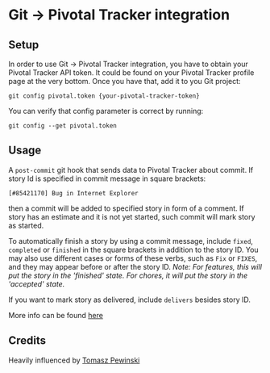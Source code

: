 # Git -> Pivotal Tracker integration

## Setup

In order to use Git -> Pivotal Tracker integration, you have to obtain your Pivotal Tracker API token. It could be found on your Pivotal Tracker profile page at the very bottom. Once you have that, add it to you Git project:

    git config pivotal.token {your-pivotal-tracker-token}

You can verify that config parameter is correct by running:

    git config --get pivotal.token

## Usage

A `post-commit` git hook that sends data to Pivotal Tracker about commit. If story Id is specified in commit message in square brackets:

    [#85421170] Bug in Internet Explorer

then a commit will be added to specified story in form of a comment. If story has an estimate and it is not yet started, such commit will mark story as started.

To automatically finish a story by using a commit message, include `fixed`, `completed` or `finished` in the square brackets in addition to the story ID. You may also use different cases or forms of these verbs, such as `Fix` or `FIXES`, and they may appear before or after the story ID. *Note: For features, this will put the story in the 'finished' state. For chores, it will put the story in the 'accepted' state.*

If you want to mark story as delivered, include `delivers` besides story ID.

More info can be found [here](https://www.pivotaltracker.com/help/api/rest/v5#Source_Commits)

## Credits

Heavily influenced by [Tomasz Pewinski](http://pewniak747.info/2012/04/10/pivotaltracker-git-post-receive-hook/)